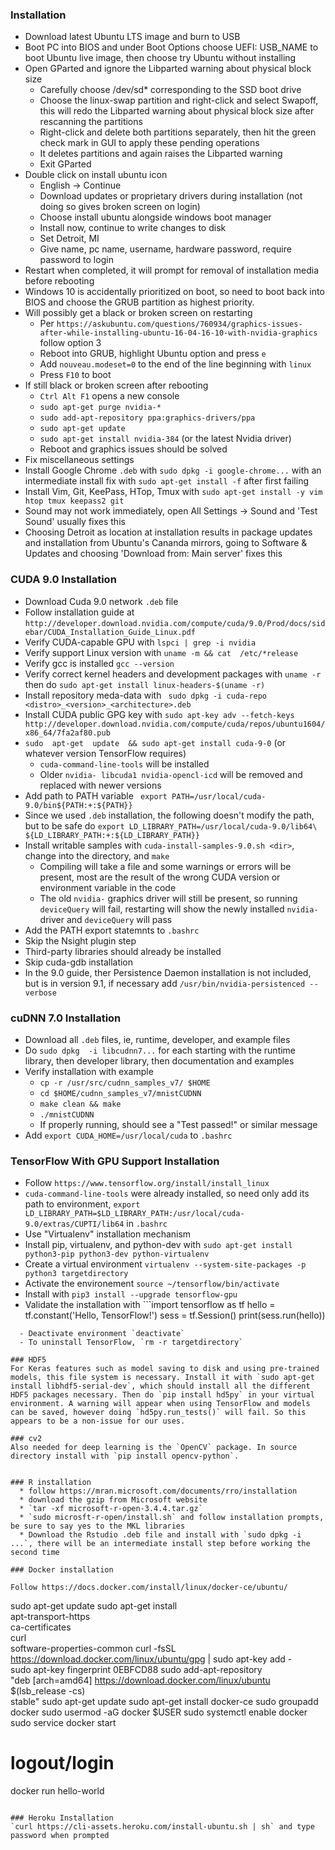 ### Installation 

  - Download latest Ubuntu LTS image and burn to USB
  - Boot PC into BIOS and under Boot Options choose UEFI: USB_NAME to boot Ubuntu live image, then choose try Ubuntu without installing
  - Open GParted and ignore the Libparted warning about physical block size 
    - Carefully choose /dev/sd* corresponding to the SSD boot drive
    - Choose the linux-swap partition and right-click and select Swapoff, this will redo the Libparted warning about physical block size after rescanning the partitions
    - Right-click and delete both partitions separately, then hit the green check mark in GUI to apply these pending operations
    - It deletes partitions and again raises the Libparted warning
    - Exit GParted
  - Double click on install ubuntu icon
    - English -> Continue
    - Download updates or proprietary drivers during installation (not doing so gives broken screen on login)
    - Choose install ubuntu alongside windows boot manager
    - Install now, continue to write changes to disk
    - Set Detroit, MI
    - Give name, pc name, username, hardware password, require password to login
  - Restart when completed, it will prompt for removal of installation media before rebooting
  - Windows 10 is accidentally prioritized on boot, so need to boot back into BIOS and choose the GRUB partition as highest priority.
  - Will possibly get a black or broken screen on restarting
    - Per `https://askubuntu.com/questions/760934/graphics-issues-after-while-installing-ubuntu-16-04-16-10-with-nvidia-graphics` follow option 3
    - Reboot into GRUB, highlight Ubuntu option and press `e`
    - Add `nouveau.modeset=0` to the end of the line beginning with `linux` 
    - Press `F10` to boot
  - If still black or broken screen after rebooting
    - `Ctrl Alt F1` opens a new console
    - `sudo apt-get purge nvidia-*`
    - `sudo add-apt-repository ppa:graphics-drivers/ppa`
    - `sudo apt-get update`
    - `sudo apt-get install nvidia-384` (or the latest Nvidia driver)
    - Reboot and graphics issues should be solved
  - Fix miscellaneous settings
  - Install Google Chrome `.deb` with `sudo dpkg -i google-chrome...` with an intermediate install fix with `sudo apt-get install -f` after first failing
  - Install Vim, Git, KeePass, HTop, Tmux with `sudo apt-get install -y vim htop tmux keepass2 git`
  - Sound may not work immediately, open All Settings -> Sound and 'Test Sound' usually fixes this
  - Choosing Detroit as location at installation results in package updates and installation from Ubuntu's Cananda mirrors, going to Software & Updates and choosing 'Download from: Main server' fixes this

### CUDA 9.0 Installation 
  - Download Cuda 9.0 network `.deb` file
  - Follow installation guide at `http://developer.download.nvidia.com/compute/cuda/9.0/Prod/docs/sidebar/CUDA_Installation_Guide_Linux.pdf`
  - Verify CUDA-capable GPU with `lspci | grep -i nvidia`
  - Verify support Linux version with `uname -m && cat  /etc/*release`
  - Verify gcc is installed `gcc --version`
  - Verify correct kernel headers and development packages with `uname -r` then do `sudo apt-get install linux-headers-$(uname -r)`
  - Install repository meda-data with ` sudo dpkg -i cuda-repo <distro>_<version>_<architecture>.deb`
  - Install CUDA public GPG key with `sudo apt-key adv --fetch-keys
http://developer.download.nvidia.com/compute/cuda/repos/ubuntu1604/x86_64/7fa2af80.pub`
  - `sudo  apt-get  update  && sudo apt-get install cuda-9-0` (or whatever version TensorFlow requires)
    - `cuda-command-line-tools` will be installed
    - Older `nvidia- libcuda1 nvidia-opencl-icd` will be removed and replaced with newer versions
  - Add path to PATH variable ` export PATH=/usr/local/cuda-9.0/bin${PATH:+:${PATH}}`
  - Since we used `.deb` installation, the following doesn't modify the path, but to be safe do `export LD_LIBRARY_PATH=/usr/local/cuda-9.0/lib64\
 ${LD_LIBRARY_PATH:+:${LD_LIBRARY_PATH}}`
  - Install writable samples  with `cuda-install-samples-9.0.sh <dir>`, change into the directory, and `make`
      - Compiling will take a file and some warnings or errors will be present, most are the result of the wrong CUDA version or environment variable in the code
      - The old `nvidia-` graphics driver will still be present, so running `deviceQuery` will fail, restarting will show the newly installed `nvidia-` driver and `deviceQuery` will pass
  - Add the PATH export statemnts to `.bashrc`
  - Skip the Nsight plugin step
  - Third-party libraries should already be installed
  - Skip cuda-gdb installation
  - In the 9.0 guide, ther Persistence Daemon installation is not included, but is in version 9.1, if necessary add `/usr/bin/nvidia-persistenced --verbose`

### cuDNN 7.0 Installation 
  - Download all `.deb` files, ie, runtime, developer, and example files
  - Do `sudo dpkg  -i libcudnn7...` for each starting with the runtime library, then developer library, then documentation and examples
  - Verify installation with example
    - `cp -r /usr/src/cudnn_samples_v7/ $HOME`
    - `cd $HOME/cudnn_samples_v7/mnistCUDNN`
    - `make clean && make`
    - `./mnistCUDNN`
    - If properly running, should see a "Test passed!" or similar message
  - Add `export CUDA_HOME=/usr/local/cuda` to `.bashrc`

### TensorFlow With GPU Support Installation 
  - Follow `https://www.tensorflow.org/install/install_linux`
  - `cuda-command-line-tools` were already installed, so need only add its path to environment, `export LD_LIBRARY_PATH=$LD_LIBRARY_PATH:/usr/local/cuda-9.0/extras/CUPTI/lib64` in `.bashrc`
  - Use "Virtualenv" installation mechanism
  - Install pip, virtualenv, and python-dev with `sudo apt-get install python3-pip python3-dev python-virtualenv`
  - Create a virtual environment  `virtualenv --system-site-packages -p python3 targetdirectory`
  - Activate the environement `source ~/tensorflow/bin/activate`
  - Install with `pip3 install --upgrade tensorflow-gpu`
  - Validate the installation with ```import tensorflow as tf
hello = tf.constant('Hello, TensorFlow!')
sess = tf.Session()
print(sess.run(hello))
```
  - Deactivate environment `deactivate`
  - To uninstall TensorFlow, `rm -r targetdirectory`

### HDF5 
For Keras features such as model saving to disk and using pre-trained models, this file system is necessary. Install it with `sudo apt-get install libhdf5-serial-dev`, which should install all the different HDF5 packages necessary. Then do `pip install hd5py` in your virtual environment. A warning will appear when using TensorFlow and models can be saved, however doing `hd5py.run_tests()` will fail. So this appears to be a non-issue for our uses.

### cv2 
Also needed for deep learning is the `OpenCV` package. In source directory install with `pip install opencv-python`.


### R installation 
  * follow https://mran.microsoft.com/documents/rro/installation
  * download the gzip from Microsoft website
  * `tar -xf microsoft-r-open-3.4.4.tar.gz`
  * `sudo microsft-r-open/install.sh` and follow installation prompts, be sure to say yes to the MKL libraries
  * Download the Rstudio .deb file and install with `sudo dpkg -i ...`, there will be an intermediate install step before working the second time

### Docker installation 

Follow https://docs.docker.com/install/linux/docker-ce/ubuntu/
```
sudo apt-get update
sudo apt-get install \
    apt-transport-https \
    ca-certificates \
    curl \
    software-properties-common
curl -fsSL https://download.docker.com/linux/ubuntu/gpg | sudo apt-key add -   
sudo apt-key fingerprint 0EBFCD88
sudo add-apt-repository \
   "deb [arch=amd64] https://download.docker.com/linux/ubuntu \
   $(lsb_release -cs) \
   stable"
sudo apt-get update
sudo apt-get install docker-ce
sudo groupadd docker
sudo usermod -aG docker $USER
sudo systemctl enable docker
sudo service docker start
# logout/login
docker run hello-world
```

### Heroku Installation 
`curl https://cli-assets.heroku.com/install-ubuntu.sh | sh` and type password when prompted